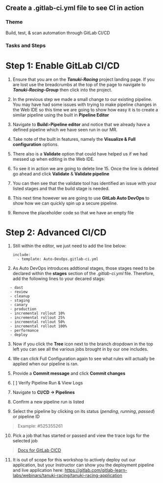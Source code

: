 ## Create a .gitlab-ci.yml file to see CI in action

### Theme

Build, test, & scan automation through GitLab CI/CD

### Tasks and Steps

# Step 1: Enable GitLab CI/CD

1. Ensure that you are on the ***Tanuki-Racing*** project landing page. If you are lost use the breadcrumbs at the top of the page to navigate to ***Tanuki-Racing-Group*** then click into the project.
  
2. In the previous step we made a small change to our existing pipeline. You may have had some issues with trying to make pipeline changes in the Web IDE so this time we are going to show how easy it is to create a similar pipeline using the built in **Pipeline Editor**
  
3. Navigate to **Build**>**Pipeline editor** and notice that we already have a defined pipeline which we have seen run in our MR. 
  
4. Take note of the built in features, namely the **Visualize & Full configuration** options.
  
5. There also is a **Validate** option that could have helped us if we had messed up when editing in the Web IDE.
  
6. To see it in action we are going to delete line 15. Once the line is deleted go ahead and click **Validate** & **Validate pipeline**
  
7. You can then see that the validate tool has identified an issue with your listed stages and that the build stage is needed.
  
8. This next time however we are going to use **GitLab Auto DevOps** to show how we can quickly spin up a secure pipeline.
  
9. Remove the placeholder code so that we have an empty file

# Step 2: Advanced CI/CD

1. Still within the editor, we just need to add the line below:

    ```
    include:
      - template: Auto-DevOps.gitlab-ci.yml
    ```
2. As Auto DevOps introduces addtional stages, those stages need to be declared within the **stages** section of the _.gitlab-ci.yml_ file. Therefore, add the following lines to your decared stags:

  ```
    - dast
    - review
    - cleanup
    - staging
    - canary
    - production
    - incremental rollout 10%
    - incremental rollout 25%
    - incremental rollout 50%
    - incremental rollout 100%
    - performance
    - deploy
  ```

3. Now if you click the **Tree** icon next to the branch dropdown in the top left you can see all the various jobs brought in by our one includes.

4. We can click Full Configuration again to see what rules will actually be applied when our pipeline is ran. 
  
5. Provide a **Commit message** and click **Commit changes**
  
6. [ ] Verify Pipeline Run & View Logs
  
7. Navigate to **CI/CD -> Pipelines**
  
8. Confirm a new pipeline run is listed
  
9. Select the pipeline by clicking on its status (*pending*, *running*, *passed*) or pipeline ID

  > Example: #525355261

10. Pick a job that has started or passed and view the trace logs for the selected job

> [Docs for GitLab CICD](https://docs.gitlab.com/ee/ci/)
  
11. It is out of scope for this workshop to actively deploy out our application, but your Instructor can show you the deployment pipeline and live application here: https://gitlab.com/gitlab-learn-labs/webinars/tanuki-racing/tanuki-racing-application





  


